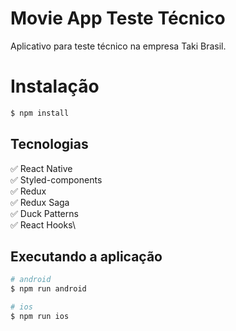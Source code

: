 #  Movie App Teste Técnico
Aplicativo para teste técnico na empresa Taki Brasil.

# Instalação

```bash
$ npm install
```

## Tecnologias

:white_check_mark: React Native\
:white_check_mark: Styled-components\
:white_check_mark: Redux\
:white_check_mark: Redux Saga\
:white_check_mark: Duck Patterns\
:white_check_mark: React Hooks\

## Executando a aplicação

```bash
# android
$ npm run android 

# ios
$ npm run ios
```

